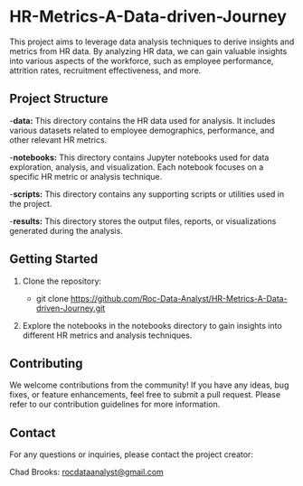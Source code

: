 # HR-Metrics-A-Data-driven-Journey

This project aims to leverage data analysis techniques to derive insights and metrics from HR data. By analyzing HR data, we can gain valuable insights into various aspects of the workforce, such as employee performance, attrition rates, recruitment effectiveness, and more.

## Project Structure
-**data:** This directory contains the HR data used for analysis. It includes various datasets related to employee demographics, performance, and other relevant HR metrics.

-**notebooks:** This directory contains Jupyter notebooks used for data exploration, analysis, and visualization. Each notebook focuses on a specific HR metric or analysis technique.

-**scripts:** This directory contains any supporting scripts or utilities used in the project.

-**results:** This directory stores the output files, reports, or visualizations generated during the analysis.
## Getting Started

1. Clone the repository:
      - git clone https://github.com/Roc-Data-Analyst/HR-Metrics-A-Data-driven-Journey.git
      
2. Explore the notebooks in the notebooks directory to gain insights into different HR metrics and analysis techniques.

## Contributing
We welcome contributions from the community! If you have any ideas, bug fixes, or feature enhancements, feel free to submit a pull request. Please refer to our contribution guidelines for more information.

## Contact

For any questions or inquiries, please contact the project creator:

Chad Brooks: rocdataanalyst@gmail.com
